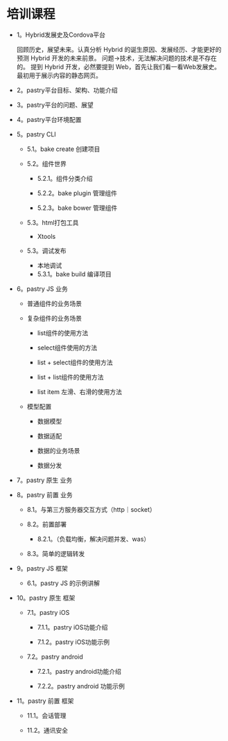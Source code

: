 # 培训课程

* 1。Hybrid发展史及Cordova平台

    回顾历史，展望未来。认真分析 Hybrid 的诞生原因、发展经历、才能更好的预测 Hybrid 开发的未来前景。
    问题->技术，无法解决问题的技术是不存在的。
    提到 Hybrid 开发，必然要提到 Web，首先让我们看一看Web发展史。最初用于展示内容的静态网页。

* 2。pastry平台目标、架构、功能介绍

* 3。pastry平台的问题、展望

* 4。pastry平台环境配置

* 5。pastry CLI

    * 5.1。bake create 创建项目

    * 5.2。组件世界
        
        * 5.2.1。组件分类介绍

        * 5.2.2。bake plugin 管理组件

        * 5.2.3。bake bower 管理组件

    * 5.3。html打包工具
        
        * Xtools

    * 5.3。调试发布
        * 本地调试
        * 5.3.1。bake build 编译项目

* 6。pastry JS 业务
    
    * 普通组件的业务场景
    
    * 复杂组件的业务场景
    
        * list组件的使用方法
        
        * select组件使用的方法
        
        * list + select组件的使用方法
        
        * list + list组件的使用方法
    
        * list item 左滑、右滑的使用方法  
      
    * 模型配置
      
        * 数据模型
        
        * 数据适配
        
        * 数据的业务场景
    
        * 数据分发
         

* 7。pastry 原生 业务

* 8。pastry 前置 业务
    
    * 8.1。与第三方服务器交互方式（http｜socket）
    
    * 8.2。前置部署
    
        * 8.2.1。（负载均衡，解决问题并发、was）
    
    * 8.3。简单的逻辑转发
     

* 9。pastry JS 框架

    * 6.1。pastry JS 的示例讲解

* 10。pastry 原生 框架
    
    * 7.1。pastry iOS  
    
        * 7.1.1。pastry iOS功能介绍 
    
        * 7.1.2。pastry iOS功能示例

    * 7.2。pastry android
    
        * 7.2.1。pastry android功能介绍
    
        * 7.2.2。pastry android 功能示例

* 11。pastry 前置 框架
    
    * 11.1。会话管理
    
    * 11.2。通讯安全

